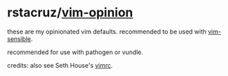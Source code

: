# rstacruz/[vim-opinion](plugin/options.vim)

these are my opinionated vim defaults.
recommended to be used with [vim-sensible](https://github.com/tpope/vim-sensible).

recommended for use with pathogen or vundle.

credits: also see Seth House's [vimrc][search].

[search]: https://github.com/search?utf8=%E2%9C%93&q=%22best+goddamn+vimrc+in+the+whole+world%22&type=Code&ref=searchresults
